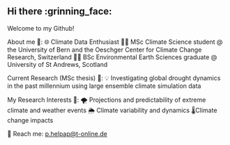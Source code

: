 ## Hi there :grinning_face:

Welcome to my Github!

About me 📎: 
🌐 Climate Data Enthusiast 
👩‍💻 MSc Climate Science student @ the University of Bern and the Oeschger Center for Climate Change Research, Switzerland 
:woman_student: BSc Environmental Earth Sciences graduate @ University of St Andrews, Scotland

Current Research (MSc thesis) 🔎: 
💡 Investigating global drought dynamics in the past millennium using large ensemble climate simulation data

My Research Interests 🔬:
🌪 Projections and predictability of extreme climate and weather events
🌦 Climate variability and dynamics
🌡Climate change impacts 

📨 Reach me: p.helpap@t-online.de 

